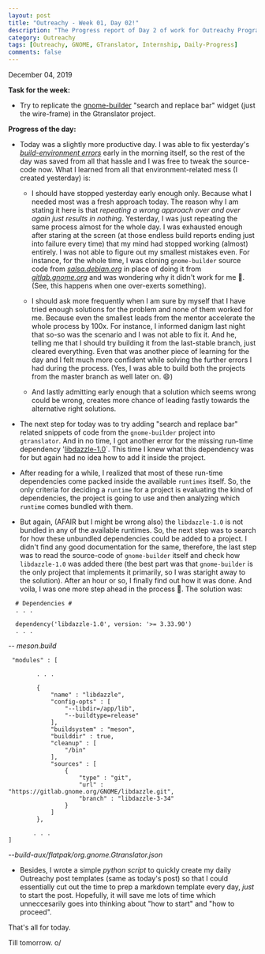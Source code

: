 ```yaml
---
layout: post
title: "Outreachy - Week 01, Day 02!"
description: "The Progress report of Day 2 of work for Outreachy Program."
category: Outreachy
tags: [Outreachy, GNOME, GTranslator, Internship, Daily-Progress]
comments: false
---
```


December 04, 2019

**Task for the week:**

- Try to replicate the [gnome-builder](https://gitlab.gnome.org/GNOME/gnome-builder/) "search and replace bar" widget (just the wire-frame) in the Gtranslator project.

**Progress of the day:**

- Today was a slightly more productive day. I was able to fix yesterday's *[build-environment errors](https://priyankasaggu11929.github.io/outreachy/2019/12/03/Outreachy-Day-1.html)* early in the morning itself, so the rest of the day was saved from all that hassle and I was free to tweak the source-code now. What I learned from all that environment-related mess (I created yesterday) is:
   
  + I should have stopped yesterday early enough only. Because what I needed most was a fresh approach today. The reason why I am stating it here is that *repeating a wrong approach over and over again just results in nothing*. Yesterday, I was just repeating the same process almost for the whole day. I was exhausted enough after staring at the screen (at those endless build reports ending just into failure every time) that my mind had stopped working (almost) entirely. I was not able to figure out my smallest mistakes even. For instance, for the whole time, I was cloning `gnome-builder` source code from *[salsa.debian.org](https://salsa.debian.org/gnome-team/gnome-builder)* in place of doing it from *[gitlab.gnome.org](https://gitlab.gnome.org/GNOME/gnome-builder/)* and was wondering why it didn't work for me 🤦. (See, this happens when one over-exerts something).
  
  + I should ask more frequently when I am sure by myself that I have tried enough solutions for the problem and none of them worked for me. Because even the smallest leads from the mentor accelerate the whole process by 100x. For instance, I informed danigm last night that so-so was the scenario and I was not able to fix it. And he, telling me that I should try building it from the last-stable branch, just cleared everything. Even that was another piece of learning for the day and I felt much more confident while solving the further errors I had during the process. (Yes, I was able to build both the projects from the master branch as well later on. 😄)
  
  + And lastly admitting early enough that a solution which seems wrong could be wrong, creates more chance of leading fastly towards the alternative right solutions.
- The next step for today was to try adding "search and replace bar" related snippets of code from the `gnome-builder` project into `gtranslator`. And in no time, I got another error for the missing run-time dependency '[libdazzle-1.0](https://gitlab.gnome.org/GNOME/libdazzle)`. This time I knew what this dependency was for but again had no idea how to add it inside the project.

- After reading for a while, I realized that most of these run-time dependencies come packed inside the available `runtimes` itself. So, the only criteria for deciding a `runtime` for a project is evaluating the kind of dependencies, the project is going to use and then analyzing which `runtime` comes bundled with them.

- But again, (AFAIR but I might be wrong also) the `libdazzle-1.0` is not bundled in any of the available runtimes. So, the next step was to search for how these unbundled dependencies could be added to a project. I didn't find any good documentation for the same, therefore, the last step was to read the source-code of `gnome-builder` itself and check how `libdazzle-1.0` was added there (the best part was that `gnome-builder` is the only project that implements it primarily, so I was staright away to the solution). After an hour or so, I finally find out how it was done. And voila, I was one more step ahead in the process 🙌. 
The solution was:

```  
  # Dependencies #
  . . .

  dependency('libdazzle-1.0', version: '>= 3.33.90')
  . . .
```
*-- meson.build*

```
 "modules" : [

        . . .

        {
            "name" : "libdazzle",
            "config-opts" : [
                "--libdir=/app/lib",
                "--buildtype=release"
            ],
            "buildsystem" : "meson",
            "builddir" : true,
            "cleanup" : [
                "/bin"
            ],
            "sources" : [
                {
                    "type" : "git",
                    "url" : "https://gitlab.gnome.org/GNOME/libdazzle.git",
                    "branch" : "libdazzle-3-34"
                }
            ]
        },

       . . .
] 

```
*--build-aux/flatpak/org.gnome.Gtranslator.json*

- Besides, I wrote a simple *python script* to quickly create my daily Outreachy post templates (same as today's post) so that I could essentially cut out the time to prep a markdown template every day, *just* to start the post. Hopefully, it will save me lots of time which unneccesarily goes into thinking about "how to start" and "how to proceed".

That's all for today. 

Till tomorrow. o/


